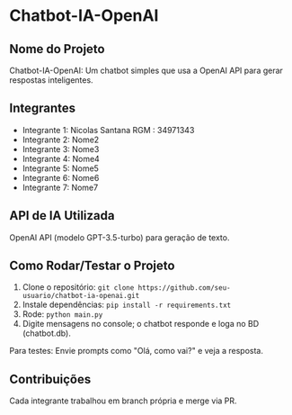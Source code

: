 # Chatbot-IA-OpenAI

## Nome do Projeto
Chatbot-IA-OpenAI: Um chatbot simples que usa a OpenAI API para gerar respostas inteligentes.

## Integrantes
- Integrante 1: Nicolas Santana RGM : 34971343
- Integrante 2: Nome2
- Integrante 3: Nome3
- Integrante 4: Nome4
- Integrante 5: Nome5
- Integrante 6: Nome6
- Integrante 7: Nome7

## API de IA Utilizada
OpenAI API (modelo GPT-3.5-turbo) para geração de texto.

## Como Rodar/Testar o Projeto
1. Clone o repositório: `git clone https://github.com/seu-usuario/chatbot-ia-openai.git`
2. Instale dependências: `pip install -r requirements.txt`
4. Rode: `python main.py`
5. Digite mensagens no console; o chatbot responde e loga no BD (chatbot.db).

Para testes: Envie prompts como "Olá, como vai?" e veja a resposta.

## Contribuições
Cada integrante trabalhou em branch própria e merge via PR.
